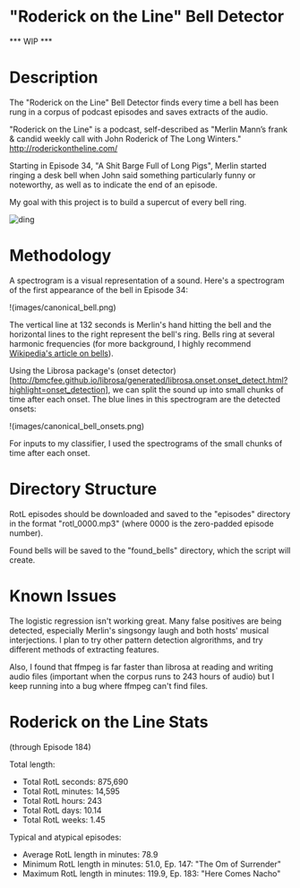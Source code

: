 # "Roderick on the Line" Bell Detector
*** WIP *** 

<h1>Description</h1>

The "Roderick on the Line" Bell Detector finds every time a bell has been rung in a corpus of podcast episodes and saves extracts of the audio. 

"Roderick on the Line" is a podcast, self-described as  "Merlin Mann’s frank & candid weekly call with John Roderick of The Long Winters." http://roderickontheline.com/

Starting in Episode 34, "A Shit Barge Full of Long Pigs", Merlin started ringing a desk bell when John said something particularly funny or noteworthy, as well as to indicate the end of an episode. 

My goal with this project is to build a supercut of every bell ring. 

![ding](http://www.psdgraphics.com/file/desk-bell-icon.jpg)

<h1>Methodology</h1>

A spectrogram is a visual representation of a sound. Here's a spectrogram of the first appearance of the bell in Episode 34: 

!(images/canonical_bell.png)

The vertical line at 132 seconds is Merlin's hand hitting the bell and the horizontal lines to the right represent the bell's ring. Bells ring at several harmonic frequencies (for more background, I highly recommend [Wikipedia's article on bells](https://en.wikipedia.org/wiki/Bell#Tuning)). 

Using the Librosa package's (onset detector)[http://bmcfee.github.io/librosa/generated/librosa.onset.onset_detect.html?highlight=onset_detection], we can split the sound up into small chunks of time after each onset. The blue lines in this spectrogram are the detected onsets: 

!(images/canonical_bell_onsets.png)

For inputs to my classifier, I used the spectrograms of the small chunks of time after each onset. 

<h1>Directory Structure</h1>

RotL episodes should be downloaded and saved to the "episodes" directory in the format "rotl_0000.mp3" (where 0000 is the zero-padded episode number).

Found bells will be saved to the "found_bells" directory, which the script will create. 

<h1>Known Issues</h1>

The logistic regression isn't working great. Many false positives are being detected, especially Merlin's singsongy laugh and both hosts' musical interjections. I plan to try other pattern detection algrorithms, and try different methods of extracting features. 

Also, I found that ffmpeg is far faster than librosa at reading and writing audio files (important when the corpus runs to 243 hours of audio) but I keep running into a bug where ffmpeg can't find files. 

<h1>Roderick on the Line Stats</h1>

(through Episode 184)

Total length:
* Total RotL seconds: 875,690
* Total RotL minutes: 14,595
* Total RotL hours: 243
* Total RotL days: 10.14
* Total RotL weeks: 1.45

Typical and atypical episodes: 
* Average RotL length in minutes: 78.9
* Minimum RotL length in minutes: 51.0, Ep. 147: "The Om of Surrender"
* Maximum RotL length in minutes: 119.9, Ep. 183: "Here Comes Nacho"
